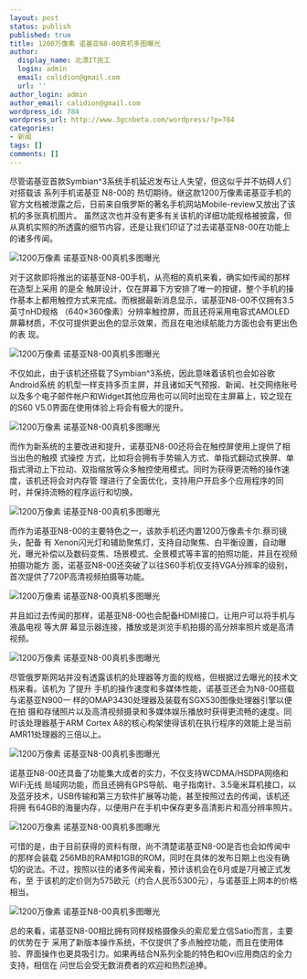 ```yaml
---
layout: post
status: publish
published: true
title: 1200万像素 诺基亚N8-00真机多图曝光
author:
  display_name: 北漂IT民工
  login: admin
  email: calidion@gmail.com
  url: ''
author_login: admin
author_email: calidion@gmail.com
wordpress_id: 784
wordpress_url: http://www.3gcnbeta.com/wordpress/?p=784
categories:
- 新闻
tags: []
comments: []
---
```

<p>尽管诺基亚首款Symbian^3系统手机延迟发布让人失望，但这似乎并不妨碍人们对搭载该 系列手机诺基亚 N8-00的 热切期待。继这款1200万像素诺基亚手机的官方文档被泄露之后，日前来自俄罗斯的著名手机网站Mobile-review又放出了该机的多张真机图片。 虽然这次也并没有更多有关该机的详细功能规格被披露，但从真机实照的所透露的细节内容，还是让我们印证了过去诺基亚N8-00在功能上的诸多传闻。</p>
<p><img src="http://img.cnbeta.com/newsimg/100426/0736380136651379.jpg" alt="1200万像素 诺基亚N8-00真机多图曝光" /></p>
<p>对于这款即将推出的诺基亚N8-00手机，从亮相的真机来看，确实如传闻的那样在造型上采用 的是全 触屏设计，仅在屏幕下方安排了唯一的按键，整个手机的操作基本上都用触控方式来完成。而根据最新消息显示，诺基亚N8-00不仅拥有3.5英寸nHD规格 （640&times;360像素）分辨率触控屏，而且还将采用电容式AMOLED屏幕材质，不仅可提供更出色的显示效果，而且在电池续航能力方面也会有更出色的表 现。</p>
<p><img src="http://img.cnbeta.com/newsimg/100426/0736391495859821.jpg" alt="1200万像素 诺基亚N8-00真机多图曝光" /></p>
<p>不仅如此，由于该机还搭载了Symbian^3系统，因此意味着该机也会如谷歌 Android系统 的机型一样支持多页主屏，并且诸如天气预报、新闻、社交网络账号以及多个电子邮件帐户和Widget其他应用也可以同时出现在主屏幕上，较之现在的S60 V5.0界面在使用体验上将会有极大的提升。</p>
<p><img src="http://img.cnbeta.com/newsimg/100426/0736392175376730.jpg" alt="1200万像素 诺基亚N8-00真机多图曝光" /></p>
<p>而作为新系统的主要改进和提升，诺基亚N8-00还将会在触控屏使用上提供了相当出色的触摸 式操控 方式，比如将会拥有手势输入方式、单指式翻动式换屏、单指式滑动上下拉动、双指缩放等众多触控使用模式。同时为获得更流畅的操作速度，该机还将会对内存管 理进行了全面优化，支持用户开启多个应用程序的同时，并保持流畅的程序运行和切换。</p>
<p><img src="http://img.cnbeta.com/newsimg/100426/0736393370204250.jpg" alt="1200万像素 诺基亚N8-00真机多图曝光" /></p>
<p>而作为诺基亚N8-00的主要特色之一，该款手机还内置1200万像素卡尔.蔡司镜头，配备 有 Xenon闪光灯和辅助聚焦灯，支持自动聚焦、白平衡设置，自动曝光，曝光补偿以及数码变焦、场景模式、全景模式等丰富的拍照功能，并且在视频拍摄功能方 面，诺基亚N8-00还突破了以往S60手机仅支持VGA分辨率的级别，首次提供了720P高清视频拍摄等功能。</p>
<p><img src="http://img.cnbeta.com/newsimg/100426/0736394219705372.jpg" alt="1200万像素 诺基亚N8-00真机多图曝光" /></p>
<p>并且如过去传闻的那样，诺基亚N8-00也会配备HDMI接口，让用户可以将手机与液晶电视 等大屏 幕显示器连接，播放或是浏览手机拍摄的高分辨率照片或是高清视频。</p>
<p><img src="http://img.cnbeta.com/newsimg/100426/0736395322666673.jpg" alt="1200万像素 诺基亚N8-00真机多图曝光" /></p>
<p>尽管俄罗斯网站并没有透露该机的处理器等方面的规格，但根据过去曝光的技术文档来看。该机为 了提升 手机的操作速度和多媒体性能，诺基亚还会为N8-00搭载与诺基亚N900一 样的OMAP3430处理器及装载有SGX530图像处理器引擎以便在拍 摄和存储照片以及高清视频摄录和多媒体娱乐播放时获得更流畅的速度。同时该处理器基于ARM Cortex A8的核心构架使得该机在执行程序的效能上是当前AMR11处理器的三倍以上。</p>
<p><img src="http://img.cnbeta.com/newsimg/100426/0736396806141562.jpg" alt="1200万像素 诺基亚N8-00真机多图曝光" /></p>
<p>诺基亚N8-00还具备了功能集大成者的实力，不仅支持WCDMA/HSDPA网络和WiFi无线 局域网功能，而且还拥有GPS导航、电子指南针、3.5毫米耳机接口，以及蓝牙技术，USB传输和第三方软件扩展等功能，甚至按照过去的传闻，该机还将拥 有64GB的海量内存，以便用户在手机中保存更多高清影片和高分辨率照片。</p>
<p><img src="http://img.cnbeta.com/newsimg/100426/07363971015479029.jpg" alt="1200万像素 诺基亚N8-00真机多图曝光" /></p>
<p>可惜的是，由于目前获得的资料有限，尚不清楚诺基亚N8-00是否也会如传闻中的那样会装载 256MB的RAM和1GB的ROM，同时在具体的发布日期上也没有确切的说法。不过，按照以往的诸多传闻来看，预计该机会在6月或是7月被正式发布，至 于该机的定价则为575欧元（约合人民币5300元），与诺基亚上网本的价格相当。</p>
<p><img src="http://img.cnbeta.com/newsimg/100426/07363981964561516.jpg" alt="1200万像素 诺基亚N8-00真机多图曝光" /></p>
<p>总的来看，诺基亚N8-00相比拥有同样规格摄像头的索尼爱立信Satio而言，主要的优势在于 采用了新版本操作系统，不仅提供了多点触控功能，而且在使用体验、界面操作也更具吸引力。如果再结合N系列全能的特色和Ovi应用商店的全力支持，相信在 问世后会受无数消费者的欢迎和热烈追捧。</p>

